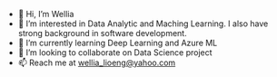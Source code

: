 - 👋 Hi, I’m Wellia
- 👀 I’m interested in Data Analytic and Maching Learning. I also have strong background in software development.
- 🌱 I’m currently learning Deep Learning and Azure ML
- 💞️ I’m looking to collaborate on Data Science project
- 📫 Reach me at wellia_lioeng@yahoo.com
